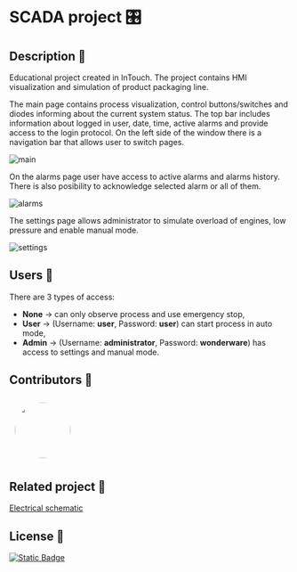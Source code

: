 # SCADA project 🎛️

## Description 📜

Educational project created in InTouch. The project contains HMI visualization and simulation of product packaging line. </br>

The main page contains process visualization, control buttons/switches and diodes informing about the current system status. The top bar includes information about logged in user, date, time, active alarms and provide access to the login protocol.
On the left side of the window there is a navigation bar that allows user to switch pages.</br>

![main](https://github.com/PiotrZb/SCADA-project/assets/84187115/9e878ce1-81d2-4e98-a1f7-a46dee95f465)

On the alarms page user have access to active alarms and alarms history. There is also posibility to acknowledge selected alarm or all of them.</br>

![alarms](https://github.com/PiotrZb/SCADA-project/assets/84187115/679c4107-4eb6-403f-ac0d-6532242c308c)

The settings page allows administrator to simulate overload of engines, low pressure and enable manual mode.</br>

![settings](https://github.com/PiotrZb/SCADA-project/assets/84187115/361217f2-9b51-4846-a2cd-7f67550c4868)

## Users 🧑

There are 3 types of access:
- **None** -> can only observe process and use emergency stop,
- **User** -> (Username: **user**, Password: **user**) can start process in auto mode,
- **Admin** -> (Username: **administrator**, Password: **wonderware**) has access to settings and manual mode.

## Contributors 🤝

<div style="display: flex;">
    <a href="https://github.com/lukaszkusgithub"> 
      <img src="https://avatars.githubusercontent.com/u/36661311?v=4" height="auto" width="100" style="border-radius:50%; margin: 10px"> 
    </a> 
</div>

## Related project 🔗

[Electrical schematic](https://github.com/PiotrZb/Product-packaging-line-schematic)

## License 📄

[![Static Badge](https://img.shields.io/badge/License-MIT-green)](LICENSE)

